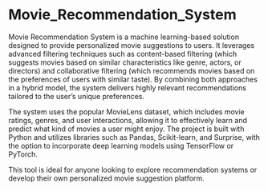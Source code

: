 # Movie_Recommendation_System
Movie Recommendation System is a machine learning-based solution designed to provide personalized movie suggestions to users. It leverages advanced filtering techniques such as content-based filtering (which suggests movies based on similar characteristics like genre, actors, or directors) and collaborative filtering (which recommends movies based on the preferences of users with similar taste). By combining both approaches in a hybrid model, the system delivers highly relevant recommendations tailored to the user’s unique preferences.

The system uses the popular MovieLens dataset, which includes movie ratings, genres, and user interactions, allowing it to effectively learn and predict what kind of movies a user might enjoy. The project is built with Python and utilizes libraries such as Pandas, Scikit-learn, and Surprise, with the option to incorporate deep learning models using TensorFlow or PyTorch.

This tool is ideal for anyone looking to explore recommendation systems or develop their own personalized movie suggestion platform.
